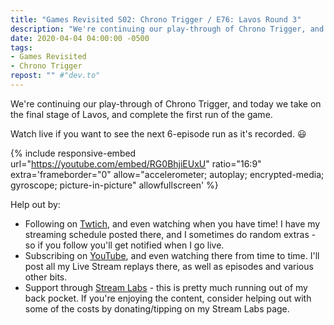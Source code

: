 ```yaml
---
title: "Games Revisited S02: Chrono Trigger / E76: Lavos Round 3"
description: "We're continuing our play-through of Chrono Trigger, and today we take on the final stage of Lavos, and complete the first run of the game."
date: 2020-04-04 04:00:00 -0500
tags:
- Games Revisited
- Chrono Trigger
repost: "" #"dev.to"
---
```


We're continuing our play-through of Chrono Trigger, and today we take on the final stage of Lavos, and complete the first run of the game.

Watch live if you want to see the next 6-episode run as it's recorded. :smiley:
<!--more-->

{% include responsive-embed url="https://youtube.com/embed/RG0BhjiEUxU" ratio="16:9" extra='frameborder="0" allow="accelerometer; autoplay; encrypted-media; gyroscope; picture-in-picture" allowfullscreen' %}

Help out by:
 * Following on [Twtich](https://twitch.tv/AnonJr_Live), and even watching when you have time! I have my streaming schedule posted there, and I sometimes do random extras - so if you follow you'll get notified when I go live.
 * Subscribing on [YouTube](http://www.youtube.com/channel/UCXafqhKHbkSUIrq0LAuu0tw), and even watching there from time to time. I'll post all my Live Stream replays there, as well as episodes and various other bits.
 * Support through [Stream Labs](https://streamlabs.com/anonjr_live) - this is pretty much running out of my back pocket. If you're enjoying the content, consider helping out with some of the costs by donating/tipping on my Stream Labs page.